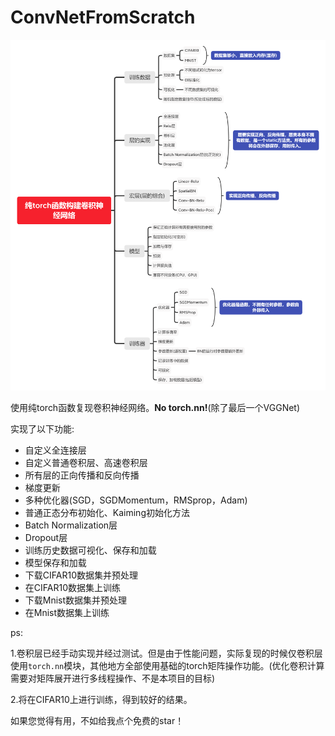 # ConvNetFromScratch

![123](toolset/Convnet.png)

使用纯torch函数复现卷积神经网络。**No torch.nn!**(除了最后一个VGGNet)

实现了以下功能:

- 自定义全连接层
- 自定义普通卷积层、高速卷积层
- 所有层的正向传播和反向传播
- 梯度更新
- 多种优化器(SGD，SGDMomentum，RMSprop，Adam)
- 普通正态分布初始化、Kaiming初始化方法
- Batch Normalization层
- Dropout层
- 训练历史数据可视化、保存和加载
- 模型保存和加载
- 下载CIFAR10数据集并预处理
- 在CIFAR10数据集上训练
- 下载Mnist数据集并预处理
- 在Mnist数据集上训练


ps:

1.卷积层已经手动实现并经过测试。但是由于性能问题，实际复现的时候仅卷积层使用`torch.nn`模块，其他地方全部使用基础的torch矩阵操作功能。(优化卷积计算需要对矩阵展开进行多线程操作、不是本项目的目标)

2.将在CIFAR10上进行训练，得到较好的结果。



如果您觉得有用，不如给我点个免费的star！

